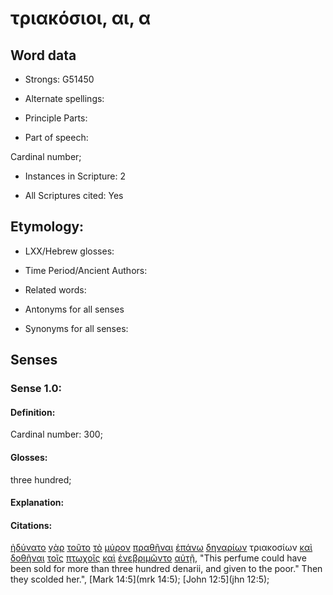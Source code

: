# τριακόσιοι, αι, α 

<!-- Status: S2=NeedsReview -->
<!-- Lexica used for edits: BDAG, FFM, LN, A-S -->

## Word data

* Strongs: G51450

* Alternate spellings:

* Principle Parts: 

* Part of speech: 

Cardinal number;

* Instances in Scripture: 2

* All Scriptures cited: Yes

## Etymology: 

* LXX/Hebrew glosses: 

* Time Period/Ancient Authors: 

* Related words: 

* Antonyms for all senses

* Synonyms for all senses: 

## Senses 

### Sense 1.0:

#### Definition: 

Cardinal number: 300;

#### Glosses:

three hundred;

#### Explanation:

#### Citations:

[ἠδύνατο](../G14100/01.md) [γὰρ](../G10630/01.md) [τοῦτο](../G37780/01.md) [τὸ](../G35880/01.md) [μύρον](../G34640/01.md) [πραθῆναι](../G40970/01.md) [ἐπάνω](../G18830/01.md) [δηναρίων](../G12200/01.md) τριακοσίων [καὶ](../G25320/01.md) [δοθῆναι](../G13250/01.md) [τοῖς](../G35880/01.md) [πτωχοῖς](../G44340/01.md) [καὶ](../G25320/01.md) [ἐνεβριμῶντο](../G16900/01.md) [αὐτῇ](../G08460/01.md), 
"This perfume could have been sold for more than three hundred denarii, and given to the poor." Then they scolded her.", 
[Mark 14:5](mrk 14:5);  [John 12:5](jhn 12:5);
